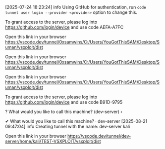 

[2025-07-24 18:23:24] info Using GitHub for authentication, run `code tunnel user login --provider <provider>` option to change this.

To grant access to the server, please log into https://github.com/login/device and use code AEFA-A7FC

Open this link in your browser https://vscode.dev/tunnel/0xsamwins/C:/Users/YouGotThisSAM/Desktop/Suman/vsxploit/dist

Open this link in your browser https://vscode.dev/tunnel/0xsamwins/C:/Users/YouGotThisSAM/Desktop/Suman/vsxploit/dist

Open this link in your browser https://vscode.dev/tunnel/0xsamwins/C:/Users/YouGotThisSAM/Desktop/Suman/vsxploit/dist

To grant access to the server, please log into https://github.com/login/device and use code B91D-9795

? What would you like to call this machine? (dev-server) ›

✔ What would you like to call this machine? · dev-server
[2025-08-21 09:47:04] info Creating tunnel with the name: dev-server
kali

Open this link in your browser https://vscode.dev/tunnel/dev-server/home/kali/TEST-VSXPLOIT/vsxploit/dist
